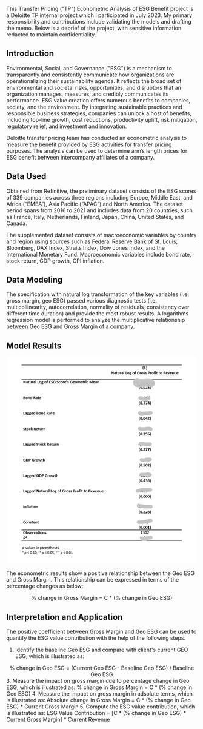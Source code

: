 This Transfer Pricing ("TP") Econometric Analysis of ESG Benefit project is a Deloitte TP internal project which I participated in July 2023. My primary responsibility and contributions include validating the models and drafting the memo. Below is a debrief of the project, with sensitive information redacted to maintain confidentiality.

## Introduction
Environmental, Social, and Governance ("ESG") is a mechanism to transparently and consistently communicate how organizations are operationalizing their sustainability agenda. It reflects the broad set of environmental and societal risks, opportunities, and disruptors that an organization manages, measures, and credibly communicates its performance. ESG value creation offers numerous benefits to companies, society, and the environment. By integrating sustainable practices and responsible business strategies, companies can unlock a host of benefits, including top-line growth, cost reductions, productivity uplift, risk mitigation, regulatory relief, and investment and innovation.

Deloitte transfer pricing team has conducted an econometric analysis to measure the benefit provided by ESG activities for transfer pricing purposes. The analysis can be used to determine arm’s length prices for ESG benefit between intercompany affiliates of a company.  

## Data Used
Obtained from Refinitive, the preliminary dataset consists of the ESG scores of 339 companies across three regions including Europe, Middle East, and Africa (“EMEA”), Asia Pacific (“APAC”) and North America. The dataset period spans from 2016 to 2021 and includes data from 20 countries, such as France, Italy, Netherlands, Finland, Japan, China, United States, and Canada. 

The supplemented dataset consists of macroeconomic variables by country and region using sources such as Federal Reserve Bank of St. Louis, Bloomberg, DAX Index, Straits Index, Dow Jones Index, and the International Monetary Fund. Macroeconomic variables include bond rate, stock return, GDP growth, CPI inflation.

## Data Modeling

The specification with natural log transformation of the key variables (i.e. gross margin, geo ESG) passed various diagnostic tests (i.e. multicollinearity, autocorrelation, normality of residuals, consistency over different time duration) and provide the most robust results. A logarithms regression model is performed to analyze the multiplicative relationship between Geo ESG and Gross Margin of a company.

## Model Results
<p align="center">
  <img src="screenshot/ESG model.png" alt="model result" width="500">
</p>

The econometric results show a positive relationship between the Geo ESG and Gross Margin. This relationship can be expressed in terms of the percentage changes as below:

<div align="center">
  </strong> % change in Gross Margin = C * (% change in Geo ESG) </strong>
</div>

## Interpretation and Application
The positive coefficient between Gross Margin and Geo ESG can be used to quantify the ESG value contribution with the help of the following steps.

1. Identify the baseline Geo ESG and compare with client's current GEO ESG, which is illustrated as:
<div align="center">
  </strong> % change in Geo ESG = (Current Geo ESG - Baseline Geo ESG) / Baseline Geo ESG </strong>
</div> 
3. Measure the impact on gross margin due to percentage change in Geo ESG, which is illustrated as: % change in Gross Margin = C * (% change in Geo ESG)
4. Measure the impact on gross margin in adsolute terms, which is illustrated as: Absolute change in Gross Margin = C * (% change in Geo ESG) * Current Gross Margin
5. Compute the ESG value contribution, which is illustrated as: ESG Value Contribution = [C * (% change in Geo ESG) * Current Gross Margin] * Current Revenue  
